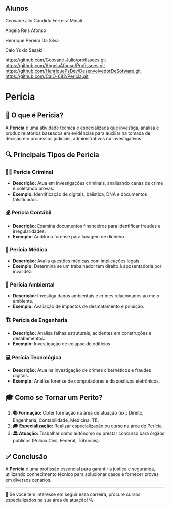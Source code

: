 ## Alunos 

<p>Geovane Jlio Candido Ferreira Minali</p>
<p>Angela Reis Afonso</p>
<p>Henrique Pereira Da Silva</P>
<p>Caio Yukio Sasaki</p>

<a>https://github.com/Geovane-Julio/profissoes.git</a>
<br><a>https://github.com/AngelaAfonso/Profissoes.git</a>
<br><a>https://github.com/HenriquePsDev/DesenvolvedorDeSofware.git</a>
<br><a>https://github.com/CaIO-682/Pericia.git</a>



# Perícia

## 📌 O que é Perícia?
A **Perícia** é uma atividade técnica e especializada que investiga, analisa e produz relatórios baseados em evidências para auxiliar na tomada de decisão em processos judiciais, administrativos ou investigativos.

## 🔍 Principais Tipos de Perícia

### 🕵️‍♂️ Perícia Criminal
- **Descrição:** Atua em investigações criminais, analisando cenas de crime e coletando provas.
- **Exemplo:** Identificação de digitais, balística, DNA e documentos falsificados.

### 💰 Perícia Contábil
- **Descrição:** Examina documentos financeiros para identificar fraudes e irregularidades.
- **Exemplo:** Auditoria forense para lavagem de dinheiro.

### 🏥 Perícia Médica
- **Descrição:** Avalia questões médicas com implicações legais.
- **Exemplo:** Determina se um trabalhador tem direito à aposentadoria por invalidez.

### 🌱 Perícia Ambiental
- **Descrição:** Investiga danos ambientais e crimes relacionados ao meio ambiente.
- **Exemplo:** Avaliação de impactos de desmatamento e poluição.

### 🏗️ Perícia de Engenharia
- **Descrição:** Analisa falhas estruturais, acidentes em construções e desabamentos.
- **Exemplo:** Investigação de colapso de edifícios.

### 💻 Perícia Tecnológica
- **Descrição:** Atua na investigação de crimes cibernéticos e fraudes digitais.
- **Exemplo:** Análise forense de computadores e dispositivos eletrônicos.

## 🎓 Como se Tornar um Perito?
1. **📚 Formação:** Obter formação na área de atuação (ex.: Direito, Engenharia, Contabilidade, Medicina, TI).
2. **🎓 Especialização:** Realizar especialização ou curso na área de Perícia.
3. **🏛️ Atuação:** Trabalhar como autônomo ou prestar concurso para órgãos públicos (Polícia Civil, Federal, Tribunais).

## ✅ Conclusão
A **Perícia** é uma profissão essencial para garantir a justiça e segurança, utilizando conhecimento técnico para solucionar casos e fornecer provas em diversos cenários.

---
📢 Se você tem interesse em seguir essa carreira, procure cursos especializados na sua área de atuação! 🔍